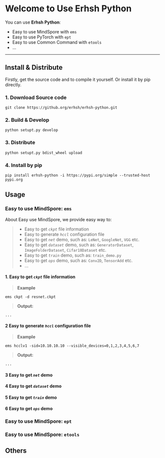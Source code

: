 # Welcome to Use Erhsh Python

You can use **Erhsh Python**:

* Easy to use MindSpore with `ems`
* Easy to use PyTorch with `ept`
* Easy to use Common Command with `etools`
* ...


------


## Install & Distribute

Firstly, get the source code and to compile it yourself. Or install it by pip directly.

### 1. Download Source code

```shell script
git clone https://github.org/erhsh/erhsh-python.git
```

### 2. Build & Develop

```shell script
python setupt.py develop
```

### 3. Distribute

```shell script
python setupt.py bdist_wheel upload
```


### 4. Install by pip

```shell script
pip install erhsh-python -i https://pypi.org/simple --trusted-host pypi.org
```

## Usage

### Easy to use MindSpore: `ems`

About Easy use MindSpore, we provide easy way to:

> * Easy to get *`ckpt`* file information
> * Easy to generate *`hccl`* configuration file
> * Easy to get *`net`* demo, such as: `LeNet`, `GoogleNet`, `VGG` etc.
> * Easy to get *`dataset`* demo, such as: `GeneratorDataset`, `ImageFolderDataset`, `Cifar10Dataset` etc.
> * Easy to get *`train`* demo, such as: `train_demo.py`
> * Easy to get *`ops`* demo, such as: `Conv2D`, `TensorAdd` etc.
> * ...
>

#### 1. Easy to get *`ckpt`* file information

> **Example**

```shell script
ems ckpt -d resnet.ckpt
```

> **Output:**

```shell script
...
```

#### 2 Easy to generate *`hccl`* configuration file

> **Example**

```shell script
ems hcclv1 -sid=10.10.10.10 --visible_devices=0,1,2,3,4,5,6,7
```

> **Output:**

```shell script
...
```

#### 3 Easy to get *`net`* demo

#### 4 Easy to get *`dataset`* demo

#### 5 Easy to get *`train`* demo

#### 6 Easy to get *`ops`* demo


### Easy to use MindSpore: `ept`

### Easy to use MindSpore: `etools`

## Others
